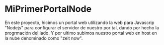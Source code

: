 # MiPrimerPortalNode

En este proyecto, hicimos un portal web utilizando la web para Javascrip "Nodejs" para configurar el servidor de nuestro por tal, dando por hecho la progrmación del lado. Y por ultimo subimos nuestro portal web en host en la nube denominado como "zeit now". 

